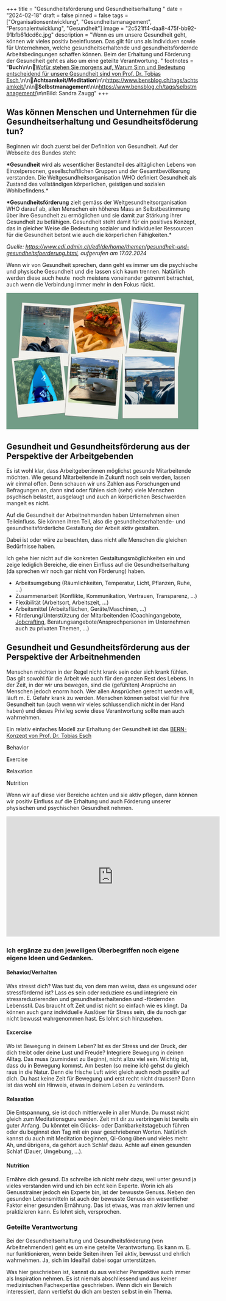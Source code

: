 +++
title = "Gesundheitsförderung und Gesundheitserhaltung "
date = "2024-02-18"
draft = false
pinned = false
tags = ["Organisationsentwicklung", "Gesundheitsmanagement", "Personalentwicklung", "Gesundheit"]
image = "2c521ff4-daa8-475f-bb92-91bfb61dcd6c.jpg"
description = "Wenn es um unsere Gesundheit geht, können wir vieles positiv beeinflussen. Das gilt für uns als Individuen sowie für Unternehmen, welche gesundheitserhaltende und gesundheitsfördernde Arbeitsbedingungen schaffen können. Beim der Erhaltung und Förderung der Gesundheit geht es also um eine geteilte Verantwortung. "
footnotes = "**Buch**\n\n📕[Wofür stehen Sie morgens auf, Warum Sinn und Bedeutung entscheidend für unsere Gesundheit sind von Prof. Dr. Tobias Esch ](https://www.exlibris.ch/de/buecher-buch/deutschsprachige-buecher/tobias-esch/wofuer-stehen-sie-morgens-auf/id/9783833887611/)\n\n🔗**Achtsamkeit/Meditation**\n\n<https://www.bensblog.ch/tags/achtsamkeit/>\n\n🔗**Selbstmanagement**\n\n<https://www.bensblog.ch/tags/selbstmanagement/>\n\nBild: Sandra Zaugg"
+++
## Was können Menschen und Unternehmen für die Gesundheitserhaltung und Gesundheitsföderung tun?

Beginnen wir doch zuerst bei der Definition von Gesundheit. Auf der Webseite des Bundes steht:  

**\*Gesundheit** wird als wesentlicher Bestandteil des alltäglichen Lebens von Einzelpersonen, gesellschaftlichen Gruppen und der Gesamtbevölkerung verstanden. Die Weltgesundheitsorganisation WHO definiert Gesundheit als Zustand des vollständigen körperlichen, geistigen und sozialen Wohlbefindens.* 

**\*Gesundheitsförderung** zielt gemäss der Weltgesundheitsorganisation WHO darauf ab, allen Menschen ein höheres Mass an Selbstbestimmung über ihre Gesundheit zu ermöglichen und sie damit zur Stärkung ihrer Gesundheit zu befähigen. Gesundheit steht damit für ein positives Konzept, das in gleicher Weise die Bedeutung sozialer und individueller Ressourcen für die Gesundheit betont wie auch die körperlichen Fähigkeiten.* 

*Quelle: <https://www.edi.admin.ch/edi/de/home/themen/gesundheit-und-gesundheitsfoerderung.html>, aufgerufen am 17.02.2024*

Wenn wir von Gesundheit sprechen, dann geht es immer um die psychische und physische Gesundheit und die lassen sich kaum trennen. Natürlich werden diese auch heute  noch meistens voneinander getrennt betrachtet, auch wenn die Verbindung immer mehr in den Fokus rückt.

![](gesundheit_2.jpg)

## Gesundheit und Gesundheitsförderung aus der Perspektive der Arbeitgebenden

Es ist wohl klar, dass Arbeitgeber:innen möglichst gesunde Mitarbeitende möchten. Wie gesund Mitarbeitende in Zukunft noch sein werden, lassen wir einmal offen. Denn schauen wir uns Zahlen aus Forschungen und Befragungen an, dann sind oder fühlen sich (sehr) viele Menschen psychisch belastet, ausgelaugt und auch an körperlichen Beschwerden mangelt es nicht.

Auf die Gesundheit der Arbeitnehmenden haben Unternehmen einen Teileinfluss. Sie können ihren Teil, also die gesundheitserhaltende- und gesundheitsförderliche Gestaltung der Arbeit aktiv gestalten. 

Dabei ist oder wäre zu beachten, dass nicht alle Menschen die gleichen Bedürfnisse haben.

Ich gehe hier nicht auf die konkreten Gestaltungsmöglichkeiten ein und zeige lediglich Bereiche, die einen Einfluss auf die Gesundheitserhaltung (da sprechen wir noch gar nicht von Förderung) haben. 

* Arbeitsumgebung (Räumlichkeiten, Temperatur, Licht, Pflanzen, Ruhe, …)
* Zusammenarbeit (Konflikte, Kommunikation, Vertrauen, Transparenz, …)
* Flexibilität (Arbeitsort, Arbeitszeit, …)
* Arbeitsmittel (Arbeitsflächen, Geräte/Maschinen, …)
* Förderung/Unterstützung der Mitarbeitenden (Coachingangebote, [Jobcrafting](https://www.bensblog.ch/tags/jobcrafting/), Beratungsangebote/Ansprechpersonen im Unternehmen auch zu privaten Themen, …)

## Gesundheit und Gesundheitsförderung aus der Perspektive der Arbeitnehmenden

Menschen möchten in der Regel nicht krank sein oder sich krank fühlen. Das gilt sowohl für die Arbeit wie auch für den ganzen Rest des Lebens. In der Zeit, in der wir uns bewegen, sind die (gefühlten) Ansprüche an Menschen jedoch enorm hoch. Wer allen Ansprüchen gerecht werden will, läuft m. E. Gefahr krank zu werden. Menschen können selbst viel für ihre Gesundheit tun (auch wenn wir vieles schlussendlich nicht in der Hand haben) und dieses Privileg sowie diese Verantwortung sollte man auch wahrnehmen.

Ein relativ einfaches Modell zur Erhaltung der Gesundheit ist das [BERN-Konzept von Prof. Dr. Tobias Esch](https://www.uniambulanz-witten.de/gesundheit-nachhaltig-staerken/)

**B**ehavior 

**E**xercise

**R**elaxation

**N**utrition

Wenn wir auf diese vier Bereiche achten und sie aktiv pflegen, dann können wir positiv Einfluss auf die Erhaltung und auch Förderung unserer physischen und psychischen Gesundheit nehmen. 

<iframe width="560" height="315" src="https://www.youtube.com/embed/vIebCGz9uf8?si=jnHulqSEjgiTzQY4" title="YouTube video player" frameborder="0" allow="accelerometer; autoplay; clipboard-write; encrypted-media; gyroscope; picture-in-picture; web-share" allowfullscreen></iframe>

### Ich ergänze zu den jeweiligen Überbegriffen noch eigene eigene Ideen und Gedanken. 

#### Behavior/Verhalten

Was stresst dich? Was tust du, von dem man weiss, dass es ungesund oder stressfördernd ist? Lass es sein oder reduziere es und integriere ein stressreduzierenden und gesundheitserhaltenden und -fördernden Lebensstil. Das braucht oft Zeit und ist nicht so einfach wie es klingt. Da können auch ganz individuelle Auslöser für Stress sein, die du noch gar nicht bewusst wahrgenommen hast. Es lohnt sich hinzusehen. 

#### Excercise

Wo ist Bewegung in deinem Leben? Ist es der Stress und der Druck, der dich treibt oder deine Lust und Freude? Integriere Bewegung in deinen Alltag. Das muss (zumindest zu Beginn), nicht allzu viel sein. Wichtig ist, dass du in Bewegung kommst. Am besten (so meine ich) gehst du gleich raus in die Natur. Denn die frische Luft wirkt gleich auch noch positiv auf dich. Du hast keine Zeit für Bewegung und erst recht nicht draussen? Dann ist das wohl ein Hinweis, etwas in deinem Leben zu verändern. 

#### Relaxation

Die Entspannung, sie ist doch mittlerweile in aller Munde. Du musst nicht gleich zum Meditationsguru werden. Zeit mit dir zu verbringen ist bereits ein guter Anfang. Du könntet ein Glücks- oder Dankbarkeitstagebuch führen oder du beginnst den Tag mit ein paar geschriebenen Worten. Natürlich kannst du auch mit Meditation beginnen, Qi-Gong üben und vieles mehr. Ah, und übrigens, da gehört auch Schlaf dazu. Achte auf einen gesunden Schlaf (Dauer, Umgebung, …).

#### Nutrition

Ernähre dich gesund. Da schreibe ich nicht mehr dazu, weil unter gesund ja vieles verstanden wird und ich bin echt kein Experte. Worin ich als Genusstrainer jedoch ein Experte bin, ist der bewusste Genuss. Neben den gesunden Lebensmitteln ist auch der bewusste Genuss ein wesentlicher Faktor einer gesunden Ernährung. Das ist etwas, was man aktiv lernen und praktizieren kann. Es lohnt sich, versprochen. 

### Geteilte Verantwortung

Bei der Gesundheitserhaltung und Gesundheitsförderung (von Arbeitnehmenden) geht es um eine geteilte Verantwortung. Es kann m. E. nur funktionieren, wenn beide Seiten ihren Teil aktiv, bewusst und ehrlich wahrnehmen. Ja, sich im Idealfall dabei sogar unterstützen. 

Was hier geschrieben ist, kannst du aus welcher Perspektive auch immer als Inspiration nehmen. Es ist niemals abschliessend und aus keiner medizinischen Fachexpertise geschrieben. Wenn dich ein Bereich interessiert, dann vertiefst du dich am besten selbst in ein Thema.